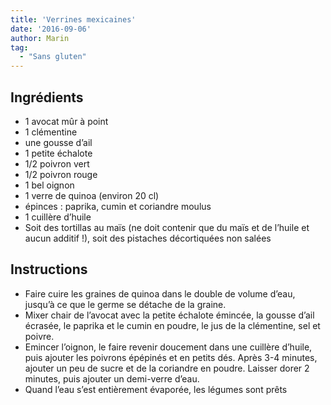 ```yaml
---
title: 'Verrines mexicaines'
date: '2016-09-06'
author: Marin
tag: 
  - "Sans gluten"
---
```

## Ingrédients
- 1 avocat mûr à point
- 1 clémentine
- une gousse d’ail
- 1 petite échalote
- 1/2 poivron vert
- 1/2 poivron rouge
- 1 bel oignon
- 1 verre de quinoa (environ 20 cl)
- épinces : paprika, cumin et coriandre moulus
- 1 cuillère d’huile
- Soit des tortillas au maïs (ne doit contenir que du maïs et de l’huile et aucun additif !), soit des pistaches décortiquées non salées

## Instructions
- Faire cuire les graines de quinoa dans le double de volume d’eau, jusqu’à ce que le germe se détache de la graine.
- Mixer chair de l’avocat avec la petite échalote émincée, la gousse d’ail écrasée, le paprika et le cumin en poudre, le jus de la clémentine, sel et poivre.
- Emincer l’oignon, le faire revenir doucement dans une cuillère d’huile, puis ajouter les poivrons épépinés et en petits dés. Après 3-4 minutes, ajouter un peu de sucre et de la coriandre en poudre. Laisser dorer 2 minutes, puis ajouter un demi-verre d’eau.
- Quand l’eau s’est entièrement évaporée, les légumes sont prêts

